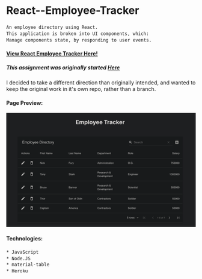 # React--Employee-Tracker

```sh
An employee directory using React.
This application is broken into UI components, which:
Manage components state, by responding to user events.
```

#### [View React Employee Tracker Here!](https://react--employee-tracker.herokuapp.com/)

##### This assignment was originally started [Here](https://github.com/JayDub21/Employee-Directory)

I decided to take a different direction than originally intended, and wanted to keep the original work in it's own repo, rather than a branch.

#### Page Preview:

![Page Preview](./img/employeeTracker.png)

#### Technologies:

```sh
* JavaScript
* Node.JS
* material-table
* Heroku
```
